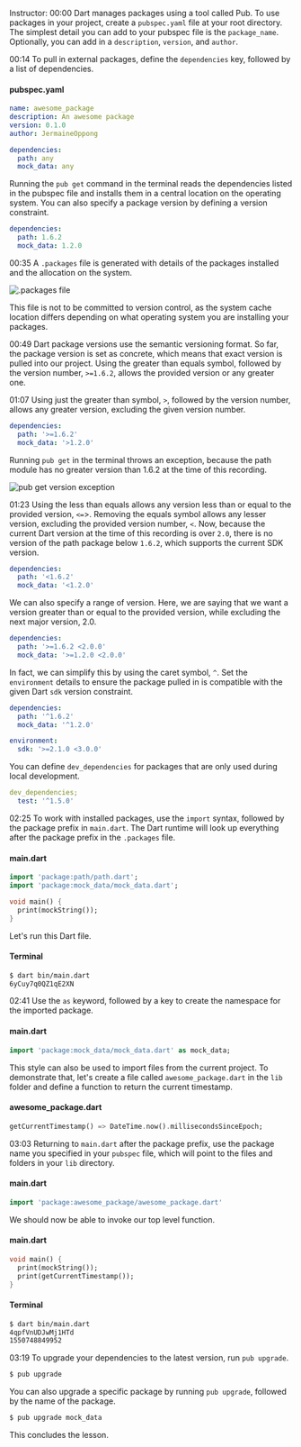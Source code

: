 Instructor: 00:00 Dart manages packages using a tool called Pub. To use packages in your project, create a `pubspec.yaml` file at your root directory. The simplest detail you can add to your pubspec file is the `package_name`. Optionally, you can add in a `description`, `version`, and `author`.

00:14 To pull in external packages, define the `dependencies` key, followed by a list of dependencies. 

#### pubspec.yaml
```yaml
name: awesome_package
description: An awesome package
version: 0.1.0
author: JermaineOppong

dependencies: 
  path: any
  mock_data: any
```

Running the `pub get` command in the terminal reads the dependencies listed in the pubspec file and installs them in a central location on the operating system. You can also specify a package version by defining a version constraint.

```yaml
dependencies:
  path: 1.6.2
  mock_data: 1.2.0
```

00:35 A `.packages` file is generated with details of the packages installed and the allocation on the system. 

![.packages file](https://res.cloudinary.com/dg3gyk0gu/image/upload/v1552508419/transcript-images/dart-manage-package-dependencies-with-pub-packages-file.jpg)

This file is not to be committed to version control, as the system cache location differs depending on what operating system you are installing your packages.

00:49 Dart package versions use the semantic versioning format. So far, the package version is set as concrete, which means that exact version is pulled into our project. Using the greater than equals symbol, followed by the version number, `>=1.6.2`, allows the provided version or any greater one.

01:07 Using just the greater than symbol, `>`, followed by the version number, allows any greater version, excluding the given version number.

```yaml
dependencies: 
  path: '>=1.6.2'
  mock_data: '>1.2.0'
```

Running `pub get` in the terminal throws an exception, because the path module has no greater version than 1.6.2 at the time of this recording.

![pub get version exception](https://res.cloudinary.com/dg3gyk0gu/image/upload/v1552508418/transcript-images/dart-manage-package-dependencies-with-pub-pub-get-version-exception.jpg)

01:23 Using the less than equals allows any version less than or equal to the provided version, `<=`>. Removing the equals symbol allows any lesser version, excluding the provided version number, `<`. Now, because the current Dart version at the time of this recording is over `2.0`, there is no version of the path package below `1.6.2`, which supports the current SDK version.

```yaml
dependencies:
  path: '<1.6.2'
  mock_data: '<1.2.0'
```

We can also specify a range of version. Here, we are saying that we want a version greater than or equal to the provided version, while excluding the next major version, 2.0. 

```yaml
dependencies: 
  path: '>=1.6.2 <2.0.0'
  mock_data: '>=1.2.0 <2.0.0'
```

In fact, we can simplify this by using the caret symbol, `^`. Set the `environment` details to ensure the package pulled in is compatible with the given Dart `sdk` version constraint. 

```yaml
dependencies: 
  path: '^1.6.2'
  mock_data: '^1.2.0'

environment:
  sdk: '>=2.1.0 <3.0.0'
```

You can define `dev_dependencies` for packages that are only used during local development.

```yaml
dev_dependencies;
  test: '^1.5.0'
```

02:25 To work with installed packages, use the `import` syntax, followed by the package prefix in `main.dart`. The Dart runtime will look up everything after the package prefix in the `.packages` file. 

#### main.dart
```dart
import 'package:path/path.dart';
import 'package:mock_data/mock_data.dart';

void main() {
  print(mockString());
}
```

Let's run this Dart file.

#### Terminal
```bash
$ dart bin/main.dart
6yCuy7q0QZ1qE2XN
```

02:41 Use the `as` keyword, followed by a key to create the namespace for the imported package. 

#### main.dart
```dart
import 'package:mock_data/mock_data.dart' as mock_data;
```

This style can also be used to import files from the current project. To demonstrate that, let's create a file called `awesome_package.dart` in the `lib` folder and define a function to return the current timestamp.

#### awesome_package.dart
```dart
getCurrentTimestamp() => DateTime.now().millisecondsSinceEpoch;
```

03:03 Returning to `main.dart` after the package prefix, use the package name you specified in your `pubspec` file, which will point to the files and folders in your `lib` directory. 

#### main.dart
```dart
import 'package:awesome_package/awesome_package.dart'
```

We should now be able to invoke our top level function.

#### main.dart
```dart
void main() {
  print(mockString());
  print(getCurrentTimestamp());
}
```

#### Terminal
```bash
$ dart bin/main.dart
4qpfVnUDJwMj1HTd
1550748849952
```

03:19 To upgrade your dependencies to the latest version, run `pub upgrade`. 

```bash
$ pub upgrade
```

You can also upgrade a specific package by running `pub upgrade`, followed by the name of the package.

```bash
$ pub upgrade mock_data
```

This concludes the lesson. 